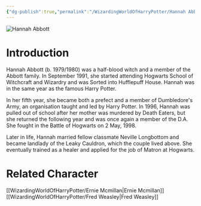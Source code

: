 ```yaml
---
{"dg-publish":true,"permalink":"/WizardingWorldOfHarryPotter/Hannah Abbott/","dgPassFrontmatter":true,"created":"","updated":""}
---
```


![Hannah Abbott](http://rxbg5ysja.bkt.gdipper.com/Hannah_Abbott.png)
# Introduction
Hannah Abbott (b. 1979/1980) was a half-blood witch and a member of the Abbott family. In September 1991, she started attending Hogwarts School of Witchcraft and Wizardry and was Sorted into Hufflepuff House. Hannah was in the same year as the famous Harry Potter.

In her fifth year, she became both a prefect and a member of Dumbledore's Army, an organisation taught and led by Harry Potter. In 1996, Hannah was pulled out of school after her mother was murdered by Death Eaters, but she returned the following year and was once again a member of the D.A. She fought in the Battle of Hogwarts on 2 May, 1998.

Later in life, Hannah married fellow classmate Neville Longbottom and became landlady of the Leaky Cauldron, which the couple lived above. She eventually trained as a healer and applied for the job of Matron at Hogwarts.

# Related Character
[[WizardingWorldOfHarryPotter/Ernie Mcmillan\|Ernie Mcmillan]]
[[WizardingWorldOfHarryPotter/Fred Weasley\|Fred Weasley]]

